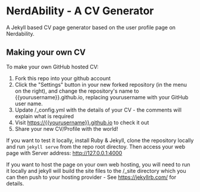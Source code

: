 # NerdAbility - A CV Generator

A Jekyll based CV page generator based on the user profile page on Nerdability.

## Making your own CV

To make your own GitHub hosted CV:

1. Fork this repo into your github account
2. Click the "Settings" button in your new forked repository (in the menu on the right), and change the repository's name to {{yourusername}}.github.io, replacing yourusername with your GitHub user name.
3. Update /\_config.yml with the details of your CV - the comments will explain what is required
4. Visit <https://{{yourusername}}.github.io> to check it out
5. Share your new CV/Profile with the world!

If you want to test it locally, install Ruby & Jekyll, clone the repository locally and run `jekyll serve` from the repo root directoy. Then access your web page with Server address: <http://127.0.0.1:4000>

If you want to host the page on your own web hosting, you will need to run it locally and jekyll will build the site files to the /\_site directory which you can then push to your hosting provider - See <https://jekyllrb.com/> for details.
